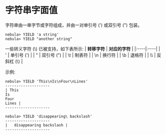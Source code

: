 # 字符串字面值

字符串由一串字节或字符组成，并由一对单引号 (') 或双引号 (") 包装。

```
nebula> YIELD 'a string'
nebula> YIELD "another string"
```

一些转义字符 (\\) 已被支持，如下表所示:
| **转移字符**   | **对应的字符**   | 
|:----|:----|
| \'   | 单引号 (')  | 
| \"   | 双引号 (")  | 
| \t   | 制表符      | 
| \n   | 换行符      | 
| \b   | 退格符      | 
| \\\  | 反斜杠 (\\) | 

示例:

```
nebula> YIELD 'This\nIs\nFour\nLines'
--------------------
| This
Is
Four
Lines |
--------------------

nebula> YIELD 'disappearing\ backslash'  
--------------------
|   disappearing backslash | 
--------------------


```

